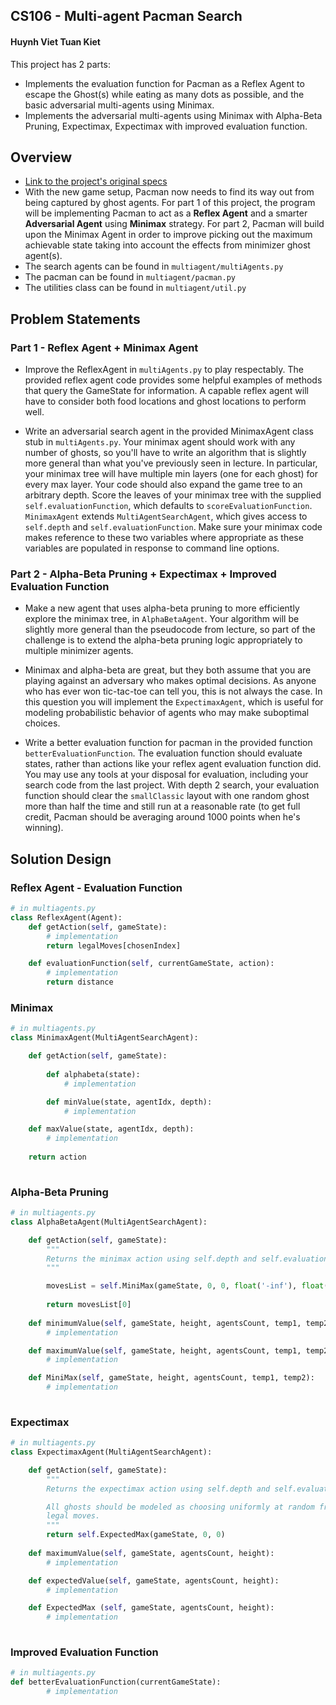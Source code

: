 ## CS106 - Multi-agent Pacman Search
#### Huynh Viet Tuan Kiet
This project has 2 parts: 

- Implements the evaluation function for Pacman as a Reflex Agent to escape the Ghost(s) while eating as many dots as possible, and the basic adversarial multi-agents using Minimax.
- Implements the adversarial multi-agents using Minimax with Alpha-Beta Pruning, Expectimax, Expectimax with improved evaluation function.

## Overview

* [Link to the project's original specs](http://ai.berkeley.edu/multiagent.html)
* With the new game setup, Pacman now needs to find its way out from being captured by ghost agents. For part 1 of this project, the program will be implementing Pacman to act as a **Reflex Agent** and a smarter **Adversarial Agent** using **Minimax** strategy. For part 2, Pacman will build upon the Minimax Agent in order to improve picking out the maximum achievable state taking into account the effects from minimizer ghost agent(s).
* The search agents can be found in `multiagent/multiAgents.py`
* The pacman can be found in `multiagent/pacman.py`
* The utilities class can be found in `multiagent/util.py`

## Problem Statements
### Part 1 - Reflex Agent + Minimax Agent
* Improve the ReflexAgent in `multiAgents.py` to play respectably. The provided reflex agent code provides some helpful examples of methods that query the GameState for information. A capable reflex agent will have to consider both food locations and ghost locations to perform well.

* Write an adversarial search agent in the provided MinimaxAgent class stub in `multiAgents.py`. Your minimax agent should work with any number of ghosts, so you'll have to write an algorithm that is slightly more general than what you've previously seen in lecture. In particular, your minimax tree will have multiple min layers (one for each ghost) for every max layer. Your code should also expand the game tree to an arbitrary depth. Score the leaves of your minimax tree with the supplied `self.evaluationFunction`, which defaults to `scoreEvaluationFunction`. `MinimaxAgent` extends `MultiAgentSearchAgent`, which gives access to `self.depth` and `self.evaluationFunction`. Make sure your minimax code makes reference to these two variables where appropriate as these variables are populated in response to command line options.

### Part 2 - Alpha-Beta Pruning + Expectimax + Improved Evaluation Function
* Make a new agent that uses alpha-beta pruning to more efficiently explore the minimax tree, in `AlphaBetaAgent`. Your algorithm will be slightly more general than the pseudocode from lecture, so part of the challenge is to extend the alpha-beta pruning logic appropriately to multiple minimizer agents.

* Minimax and alpha-beta are great, but they both assume that you are playing against an adversary who makes optimal decisions. As anyone who has ever won tic-tac-toe can tell you, this is not always the case. In this question you will implement the `ExpectimaxAgent`, which is useful for modeling probabilistic behavior of agents who may make suboptimal choices.

* Write a better evaluation function for pacman in the provided function `betterEvaluationFunction`. The evaluation function should evaluate states, rather than actions like your reflex agent evaluation function did. You may use any tools at your disposal for evaluation, including your search code from the last project. With depth 2 search, your evaluation function should clear the `smallClassic` layout with one random ghost more than half the time and still run at a reasonable rate (to get full credit, Pacman should be averaging around 1000 points when he's winning).

## Solution Design

### Reflex Agent - Evaluation Function

```python
# in multiagents.py
class ReflexAgent(Agent):
	def getAction(self, gameState):
		# implementation
		return legalMoves[chosenIndex]

    def evaluationFunction(self, currentGameState, action):
		# implementation
		return distance
```    

### Minimax

```python
# in multiagents.py
class MinimaxAgent(MultiAgentSearchAgent):

    def getAction(self, gameState):
                    
    	def alphabeta(state):
    		# implementation

    	def minValue(state, agentIdx, depth):
    		# implementation

	def maxValue(state, agentIdx, depth):
		# implementation
		
	return action
		
```    

### Alpha-Beta Pruning

```python
# in multiagents.py
class AlphaBetaAgent(MultiAgentSearchAgent):

    def getAction(self, gameState):
        """
        Returns the minimax action using self.depth and self.evaluationFunction
        """

        movesList = self.MiniMax(gameState, 0, 0, float('-inf'), float('inf'))
        
        return movesList[0]
            
    def minimumValue(self, gameState, height, agentsCount, temp1, temp2):
    	# implementation

    def maximumValue(self, gameState, height, agentsCount, temp1, temp2):
    	# implementation

    def MiniMax(self, gameState, height, agentsCount, temp1, temp2):
    	# implementation
		
```

### Expectimax

```python
# in multiagents.py
class ExpectimaxAgent(MultiAgentSearchAgent):

    def getAction(self, gameState):
        """
        Returns the expectimax action using self.depth and self.evaluationFunction

        All ghosts should be modeled as choosing uniformly at random from their
        legal moves.
        """
        return self.ExpectedMax(gameState, 0, 0)
            
    def maximumValue(self, gameState, agentsCount, height):
    	# implementation

    def expectedValue(self, gameState, agentsCount, height):
    	# implementation

    def ExpectedMax (self, gameState, agentsCount, height):
    	# implementation
		
```

### Improved Evaluation Function

```python
# in multiagents.py
def betterEvaluationFunction(currentGameState):
    	# implementation

```
